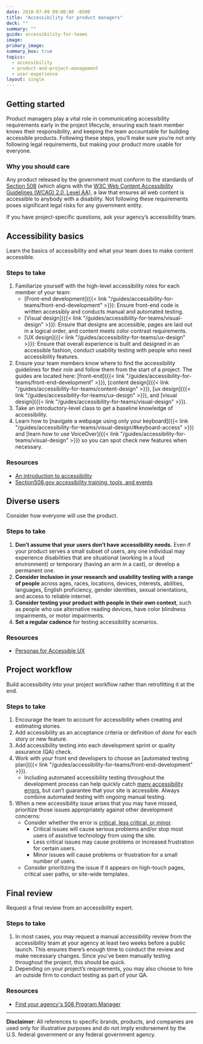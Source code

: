 ```yaml
---
date: 2018-07-09 09:00:00 -0500
title: "Accessibility for product managers"
deck: ""
summary: ""
guide: accessibility-for-teams
image: 
primary_image: 
summary_box: true
topics:
  - accessibility
  - product-and-project-management
  - user-experience
layout: single
---
```


## Getting started

Product managers play a vital role in communicating accessibility requirements early in the project lifecycle, ensuring each team member knows their responsibility, and keeping the team accountable for building accessible products. Following these steps, you’ll make sure you’re not only following legal requirements, but making your product more usable for everyone.

### Why you should care

Any product released by the government must conform to the standards of [Section 508](https://www.section508.gov/) (which aligns with the [W3C Web Content Accessibility Guidelines (WCAG) 2.0, Level AA](https://www.w3.org/WAI/WCAG22/quickref/?versions=2.0&currentsidebar=%23col_overview&levels=a%2Caaa)), a law that ensures all web content is accessible to anybody with a disability. Not following these requirements poses significant legal risks for any government entity.

If you have project-specific questions, ask your agency’s accessibility team.


## Accessibility basics

Learn the basics of accessibility and what your team does to make content accessible.

### Steps to take

1. Familiarize yourself with the high-level accessibility roles for each member of your team:
   - [Front-end development]({{< link "/guides/accessibility-for-teams/front-end-development" >}}): Ensure front-end code is written accessibly and conducts manual and automated testing.
   - [Visual design]({{< link "/guides/accessibility-for-teams/visual-design" >}}): Ensure that designs are accessible, pages are laid out in a logical order, and content meets color contrast requirements.
   - [UX design]({{< link "/guides/accessibility-for-teams/ux-design" >}}): Ensure that overall experience is built and designed in an accessible fashion, conduct usability testing with people who need accessibility features.
2. Ensure your team members know where to find the accessibility guidelines for their role and follow them from the start of a project. The guides are located here: [front-end]({{< link "/guides/accessibility-for-teams/front-end-development" >}}), [content design]({{< link "/guides/accessibility-for-teams/content-design" >}}), [ux design]({{< link "/guides/accessibility-for-teams/ux-design" >}}), and [visual design]({{< link "/guides/accessibility-for-teams/visual-design" >}}).
3. Take an introductory-level class to get a baseline knowledge of accessibility.
4. Learn how to [navigate a webpage using only your keyboard]({{< link "/guides/accessibility-for-teams/visual-design/#keyboard-access" >}}) and [learn how to use VoiceOver]({{< link "/guides/accessibility-for-teams/visual-design" >}}) so you can spot check new features when necessary.

### Resources

- [An introduction to accessibility](https://digital.gov/resources/an-introduction-to-accessibility/)
- [Section508.gov accessibility training, tools, and events](https://www.section508.gov/training/)


## Diverse users

Consider how everyone will use the product.

### Steps to take

1. **Don’t assume that your users don’t have accessibility needs.** Even if your product serves a small subset of users, any one individual may experience disabilities that are situational (working in a loud environment) or temporary (having an arm in a cast), or develop a permanent one.
2. **Consider inclusion in your research and usability testing with a range of people** across ages, races, locations, devices, interests, abilities, languages, English proficiency, gender identities, sexual orientations, and access to reliable internet.
3. **Consider testing your product with people in their own context**, such as people who use alternative reading devices, have color blindness impairments, or motor impairments.
4. **Set a regular cadence** for testing accessibility scenarios.

### Resources

- [Personas for Accessible UX](https://prod.rm.gfolkdev.net/a-web-for-everyone/personas-for-accessible-ux/)


## Project workflow

Build accessibility into your project workflow rather than retrofitting it at the end.

### Steps to take

1. Encourage the team to account for accessibility when creating and estimating stories.
2. Add accessibility as an acceptance criteria or definition of *done* for each story or new feature.
3. Add accessibility testing into each development sprint or quality assurance (QA) check.
4. Work with your front end developers to choose an [automated testing plan]({{< link "/guides/accessibility-for-teams/front-end-development" >}}).
   - Including automated accessibility testing throughout the development process can help quickly catch [many accessibility errors](https://accessibility.blog.gov.uk/2017/02/24/what-we-found-when-we-tested-tools-on-the-worlds-least-accessible-webpage/), but can’t guarantee that your site is accessible. Always combine automated testing with ongoing manual testing.
5. When a new accessibility issue arises that you may have missed, prioritize those issues appropriately against other development concerns:
   - Consider whether the error is [critical, less critical, or minor](https://pages.18f.gov/accessibility/checklist/).
     - Critical issues will cause serious problems and/or stop most users of assistive technology from using the site.
     - Less critical issues may cause problems or increased frustration for certain users.
     - Minor issues will cause problems or frustration for a small number of users.
   - Consider prioritizing the issue if it appears on high-touch pages, critical user paths, or site-wide templates.


## Final review

Request a final review from an accessibility expert.

### Steps to take

1. In most cases, you may request a manual accessibility review from the accessibility team at your agency at least two weeks before a public launch. This ensures there’s enough time to conduct the review and make necessary changes. Since you've been manually testing throughout the project, this should be quick.
2. Depending on your project’s requirements, you may also choose to hire an outside firm to conduct testing as part of your QA.

### Resources

- [Find your agency's 508 Program Manager](https://www.section508.gov/tools/program-manager-listing/)

---

**Disclaimer**: All references to specific brands, products, and companies are used only for illustrative purposes and do not imply endorsement by the U.S. federal government or any federal government agency.
